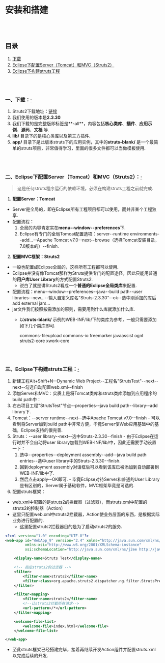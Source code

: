 # 安装和搭建

<br><br>

## 目录
1. [下载](#一下载)
2. [Eclipse下配置Server（Tomcat）和MVC（Struts2）](#二eclipse下配置servertomcat和mvcstruts2)
3. [Eclipse下构建struts工程](#三eclipse下构建struts工程)

<br><br>

### 一、下载：[·](#目录)
1. Struts2下载地址：[链接](http://www-us.apache.org/dist/struts/2.3.30/struts-2.3.30-all.zip)
2. 我们使用的版本是**2.3.30**
3. 我们下载的是完整版即标签是**-all**，内容包括**核心类库**、**插件**、**应用示例**、**源码**、**文档** 等.
4. **lib/** 目录下的是核心类库以及第三方插件.
5. **app/** 目录下是此版本struts下的应用实例，其中的**struts-blank/** 是一个最简单的struts项目，非常值得学习，里面的很多文件都可以当做模板使用.

<br><br>

### 二、Eclipse下配置Server（Tomcat）和MVC（Struts2）：[·](#目录)
> 这是任何struts程序运行的依赖环境，必须在构建struts工程之前就完成.

1. **配置Server：Tomcat**
  - Server是全局的，即在Eclipse所有工程项目都可以使用，而并非某个工程独享.
  - 配置流程：
    1. 全局的内容肯定实在**menu--window--preferences**下.
    2. Eclipse有专门的全局Tomcat配置选项：server--runtime environments--add...--Apache Tomcat v7.0--next--browse（选择Tomcat安装目录，7.0版本的）--finish.
2. **配置MVC框架：Struts2**
  - 一般也配置成Eclipse全局的，这样所有工程都可以使用.
  - Eclipse并没有像Tomcat那样为Struts提供专门的配置途径，因此只能用普通的**用户库User Library**的方式配置Struts2.
    - 说白了就是讲Struts2看成一个**普通的Eclipse全局类库**来配置.
  - 配置流程：menu--window--preferences--java--build path--user libraries--new...--输入自定义库名"Struts-2.3.30"--ok--选中刚添加的库后add external jars...
  - jar文件我们按照按需添加的原则，需要用到什么库就添加什么库.
    - 以**struts-blank/** 示例的WEB-INF/lib/下的类库为参考，一般只需要添加如下几个类库即可.

        commons-fileupload
        commons-io
        freemarker
        javaassist
        ognl
        struts2-core
        xwork-core

<br><br>

### 三、Eclipse下构建struts工程：[·](#目录)
1. 新建工程Alt+Shift+N--Dynamic Web Project--工程名"StrutsTest"--next--next--勾选自动配置web.xml--finish
2. 添加Server和MVC：实质上是将Tomcat类库和struts类库添加到应用程序的build path中：
  1. 右击项目工程"StrutsTest"节点--properties--java build path--library--add library下.
  2. Tomcat：--server runtime--next--选中Apache Tomcat v7.0--finish
    - 可以看到将Server加到build path中非常方便，毕竟Server使Web应用基础中的基础，Eclipse支持的很完善.
  3. Struts：--user library--next--选中Struts-2.3.30--finish
    - 由于Eclipse在运行时并不会自动将user library加载到WEB-INF/lib/中，因此还需要手动设置一下：<br>
      1. 选中--properties--deployment assembly--add--java build path entries--选中user library中的Struts-2.3.30--finish.
      2. 回到deployment assembly对话框后可以看到该库已被添加到自动部署到WEB-INF/lib中了.
      3. 然后点击apply--OK即可.
    - 毕竟Eclipse对待Server和普通的User Library是有区别的，Server属于基础软件，MVC框架毕竟是可选的.
3. 配置struts框架：
  - web.xml中配置的是struts2的拦截器（过滤器），而struts.xml中配置的struts2的控制器（Action）
  - 这里只配置web.xml中struts2拦截器，Action使业务层面的东西，是根据实际业务进行配置的.
    - 这里配置struts2拦截器目的是为了启动struts2的服务.

```xml
<?xml version="1.0" encoding="UTF-8"?>
<web-app id="WebApp_9" version="2.4" xmlns="http://java.sun.com/xml/ns/j2ee"
         xmlns:xsi="http://www.w3.org/2001/XMLSchema-instance"
         xsi:schemaLocation="http://java.sun.com/xml/ns/j2ee http://java.sun.com/xml/ns/j2ee/web-app_2_4.xsd">

    <display-name>Struts Test</display-name>

    <!-- 指定struts2的过滤器 -->
    <filter>
        <filter-name>struts2</filter-name>
        <filter-class>org.apache.struts2.dispatcher.ng.filter.StrutsPrepareAndExecuteFilter</filter-class>
    </filter>

    <filter-mapping>
        <filter-name>struts2</filter-name>
        <!--让struts2拦截所有请求-->
        <url-pattern>/*</url-pattern>
    </filter-mapping>

    <welcome-file-list>
        <welcome-file>index.html</welcome-file>
    </welcome-file-list>

</web-app>
```

- 至此struts框架已经搭建完毕，接着再继续开发Action组件并配置struts.xml以完成后续的开发.
